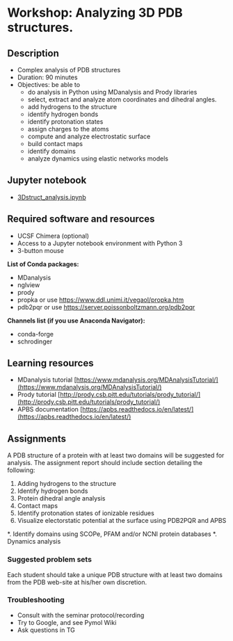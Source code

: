 # Workshop: Analyzing 3D PDB structures.

## Description
- Complex analysis of PDB structures
- Duration: 90 minutes
- Objectives: be able to 
    - do analysis in Python using MDanalysis and Prody libraries
    - select, extract and analyze atom coordinates and dihedral angles.
    - add hydrogens to the structure
    - identify hydrogen bonds
    - identify protonation states
    - assign charges to the atoms
    - compute and analyze electrostatic surface
    - build contact maps
    - identify domains
    - analyze dynamics using elastic networks models

## Jupyter notebook
- [3Dstruct_analysis.ipynb](3Dstruct_analysis.ipynb)
## Required software and resources
- UCSF Chimera (optional)
- Access to a Jupyter notebook environment with Python 3
- 3-button mouse

**List of Conda packages:**
- MDanalysis 
- nglview  
- prody 
- propka or use https://www.ddl.unimi.it/vegaol/propka.htm 
- pdb2pqr or use https://server.poissonboltzmann.org/pdb2pqr 

**Channels list (if you use Anaconda Navigator):**
- conda-forge
- schrodinger 

## Learning resources
- MDanalysis tutorial [https://www.mdanalysis.org/MDAnalysisTutorial/](https://www.mdanalysis.org/MDAnalysisTutorial/)
- Prody tutorial [http://prody.csb.pitt.edu/tutorials/prody_tutorial/](http://prody.csb.pitt.edu/tutorials/prody_tutorial/)
- APBS documentation [https://apbs.readthedocs.io/en/latest/](https://apbs.readthedocs.io/en/latest/)


## Assignments

A  PDB structure of a protein with at least two domains  will be suggested for analysis.
The assignment report should include section detailing the following:

1. Adding hydrogens to the structure
2. Identify hydrogen bonds
3. Protein dihedral angle analysis
4. Contact maps
5. Identify protonation states of ionizable residues
6. Visualize electorstatic potential at the surface using PDB2PQR and APBS

*. Identify domains using SCOPe, PFAM and/or NCNI protein databases 
*. Dynamics analysis

### Suggested problem sets
Each student should take a unique PDB structure with at least two domains from the PDB web-site at his/her own discretion.

### Troubleshooting
- Consult with the seminar protocol/recording
- Try to Google, and see Pymol Wiki
- Ask questions in TG
